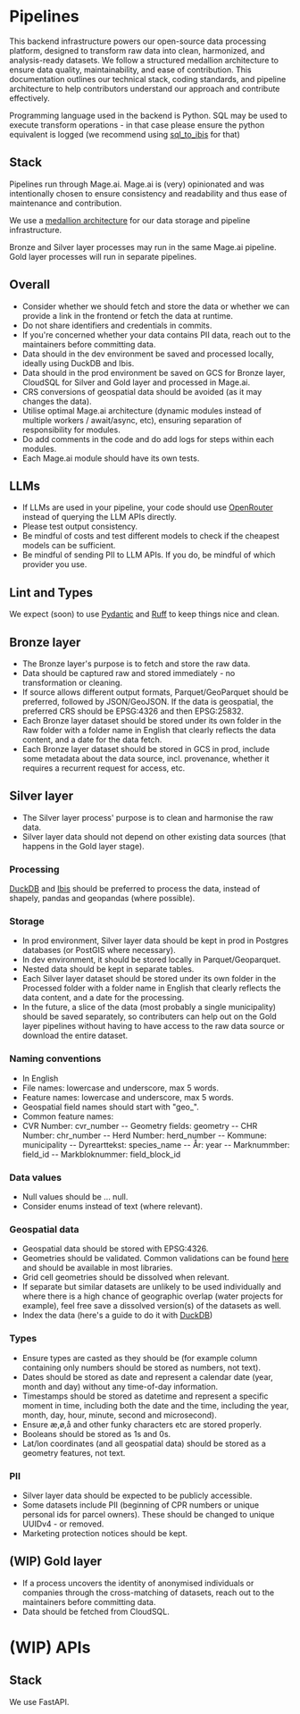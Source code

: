# Pipelines 
This backend infrastructure powers our open-source data processing platform, designed to transform raw data into clean, harmonized, and analysis-ready datasets. We follow a structured medallion architecture to ensure data quality, maintainability, and ease of contribution. This documentation outlines our technical stack, coding standards, and pipeline architecture to help contributors understand our approach and contribute effectively.

Programming language used in the backend is Python. SQL may be used to execute transform operations - in that case please ensure the python equivalent is logged (we recommend using [sql_to_ibis](https://github.com/zbrookle/sql_to_ibis) for that)

## Stack

Pipelines run through Mage.ai. Mage.ai is (very) opinionated and was intentionally chosen to ensure consistency and readability and thus ease of maintenance and contribution.

We use a [medallion architecture](https://www.databricks.com/glossary/medallion-architecture) for our data storage and pipeline infrastructure.

Bronze and Silver layer processes may run in the same Mage.ai pipeline. Gold layer processes will run in separate pipelines.

## Overall
- Consider whether we should fetch and store the data or whether we can provide a link in the frontend or fetch the data at runtime.
- Do not share identifiers and credentials in commits.
- If you're concerned whether your data contains PII data, reach out to the maintainers before committing data.
- Data should in the dev environment be saved and processed locally, ideally using DuckDB and Ibis.
- Data should in the prod environment be saved on GCS for Bronze layer, CloudSQL for Silver and Gold layer and processed in Mage.ai.
- CRS conversions of geospatial data should be avoided (as it may changes the data).
- Utilise optimal Mage.ai architecture (dynamic modules instead of multiple workers / await/async, etc), ensuring separation of responsibility for modules.
- Do add comments in the code and do add logs for steps within each modules.
- Each Mage.ai module should have its own tests.


## LLMs 
- If LLMs are used in your pipeline, your code should use [OpenRouter](https://openrouter.ai/) instead of querying the LLM APIs directly.
- Please test output consistency.
- Be mindful of costs and test different models to check if the cheapest models can be sufficient.
- Be mindful of sending PII to LLM APIs. If you do, be mindful of which provider you use.

## Lint and Types
We expect (soon) to use [Pydantic](https://docs.pydantic.dev/latest/) and [Ruff](https://github.com/astral-sh/ruff) to keep things nice and clean.
  
## Bronze layer
- The Bronze layer's purpose is to fetch and store the raw data.
- Data should be captured raw and stored immediately - no transformation or cleaning.
- If source allows different output formats, Parquet/GeoParquet should be preferred, followed by JSON/GeoJSON. If the data is geospatial, the preferred CRS should be EPSG:4326 and then EPSG:25832.
- Each Bronze layer dataset should be stored under its own folder in the Raw folder with a folder name in English that clearly reflects the data content, and a date for the data fetch.
- Each Bronze layer dataset should be stored in GCS in prod, include some metadata about the data source, incl. provenance, whether it requires a recurrent request for access, etc.

## Silver layer
- The Silver layer process' purpose is to clean and harmonise the raw data.
- Silver layer data should not depend on other existing data sources (that happens in the Gold layer stage).

### Processing
[DuckDB](https://duckdb.org/docs/stable/) and [Ibis](https://ibis-project.org/) should be preferred to process the data, instead of shapely, pandas and geopandas (where possible).

### Storage
- In prod environment, Silver layer data should be kept in prod in Postgres databases (or PostGIS where necessary).
- In dev environment, it should be stored locally in Parquet/Geoparquet.
- Nested data should be kept in separate tables.
- Each Silver layer dataset should be stored under its own folder in the Processed folder with a folder name in English that clearly reflects the data content, and a date for the processing.
- In the future, a slice of the data (most probably a single municipality) should be saved separately, so contributers can help out on the Gold layer pipelines without having to have access to the raw data source or download the entire dataset.

### Naming conventions
- In English 
- File names: lowercase and underscore, max 5 words.
- Feature names: lowercase and underscore, max 5 words.
- Geospatial field names should start with "geo_".
- Common feature names: 
- CVR Number: cvr_number
-- Geometry fields: geometry
-- CHR Number: chr_number
-- Herd Number: herd_number
-- Kommune: municipality
-- Dyrearttekst: species_name
-- År: year
-- Marknummber: field_id
-- Markbloknummer: field_block_id

### Data values
- Null values should be ... null.
- Consider enums instead of text (where relevant).

### Geospatial data
- Geospatial data should be stored with EPSG:4326.
- Geometries should be validated. Common validations can be found [here](https://github.com/chrieke/geojson-invalid-geometry) and should be available in most libraries.
- Grid cell geometries should be dissolved when relevant.
- If separate but similar datasets are unlikely to be used individually and where there is a high chance of geographic overlap (water projects for example), feel free save a dissolved version(s) of the datasets as well.
- Index the data (here's a guide to do it with [DuckDB](https://cloudnativegeo.org/blog/2025/01/using-duckdbs-hilbert-function-with-geoparquet/))

### Types
- Ensure types are casted as they should be (for example column containing only numbers should be stored as numbers, not text).
- Dates should be stored as date and represent a calendar date (year, month and day) without any time-of-day information.
- Timestamps should be stored as datetime and represent a specific moment in time, including both the date and the time, including the year, month, day, hour, minute, second and microsecond).
- Ensure æ,ø,å and other funky characters etc are stored properly.
- Booleans should be stored as 1s and 0s.
- Lat/lon coordinates (and all geospatial data) should be stored as a geometry features, not text.

### PII
- Silver layer data should be expected to be publicly accessible.
- Some datasets include PII (beginning of CPR numbers or unique personal ids for parcel owners). These should be changed to unique UUIDv4 - or removed.
- Marketing protection notices should be kept.

## (WIP) Gold layer
- If a process uncovers the identity of anonymised individuals or companies through the cross-matching of datasets, reach out to the maintainers before committing data.
- Data should be fetched from CloudSQL.

# (WIP) APIs

## Stack

We use FastAPI.

 
